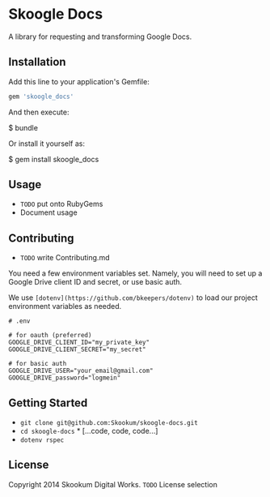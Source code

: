 # Skoogle Docs

A library for requesting and transforming Google Docs.

## Installation

Add this line to your application's Gemfile:

```ruby
gem 'skoogle_docs'
```

And then execute:

$ bundle

Or install it yourself as:

$ gem install skoogle_docs

## Usage

* `TODO` put onto RubyGems
* Document usage

## Contributing

* `TODO` write Contributing.md

You need a few environment variables set. Namely, you will need to set up a
Google Drive client ID and secret, or use basic auth.

We use `[dotenv](https://github.com/bkeepers/dotenv)` to load our project
environment variables as needed.

```
# .env

# for oauth (preferred)
GOOGLE_DRIVE_CLIENT_ID="my_private_key"
GOOGLE_DRIVE_CLIENT_SECRET="my_secret"

# for basic auth
GOOGLE_DRIVE_USER="your_email@gmail.com"
GOOGLE_DRIVE_password="logmein"
```

## Getting Started

* `git clone git@github.com:Skookum/skoogle-docs.git`
* `cd skoogle-docs` * [...code, code, code...]
* `dotenv rspec`

## License

Copyright 2014 Skookum Digital Works.
`TODO` License selection
